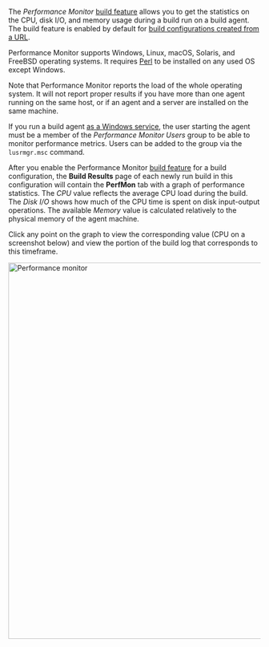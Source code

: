 [//]: # (title: Performance Monitor)
[//]: # (auxiliary-id: Performance Monitor)

The _Performance Monitor_ [build feature](adding-build-features.md) allows you to get the statistics on the CPU, disk I/O, and memory usage during a build run on a build agent. The build feature is enabled by default for [build configurations created from a URL](creating-and-editing-build-configurations.md#Creating+Build+Configuration+from+URL).

Performance Monitor supports Windows, Linux, macOS, Solaris, and FreeBSD operating systems. It requires [Perl](https://learn.perl.org/installing/) to be installed on any used OS except Windows.

Note that Performance Monitor reports the load of the whole operating system. It will not report proper results if you have more than one agent running on the same host, or if an agent and a server are installed on the same machine.

<note>

If you run a build agent [as a Windows service](start-teamcity-agent.md#Build+Agent+as+Windows+Service), the user starting the agent must be a member of the _Performance Monitor Users_ group to be able to monitor performance metrics. Users can be added to the group via the `lusrmgr.msc` command.
</note>

After you enable the Performance Monitor [build feature](adding-build-features.md) for a build configuration, the __Build Results__ page of each newly run build in this configuration will contain the __PerfMon__ tab with a graph of performance statistics. The _CPU_ value reflects the average CPU load during the build. The _Disk I/O_ shows how much of the CPU time is spent on disk input-output operations. The available _Memory_ value is calculated relatively to the physical memory of the agent machine.

Click any point on the graph to view the corresponding value (CPU on a screenshot below) and view the portion of the build log that corresponds to this timeframe.

<img src="performance-monitor.png" width="750" alt="Performance monitor"/>